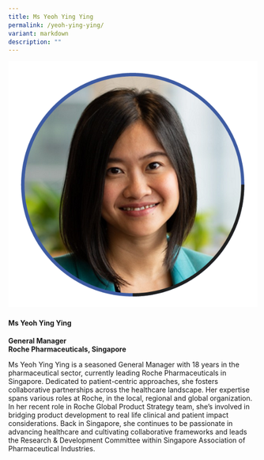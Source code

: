 ```yaml
---
title: Ms Yeoh Ying Ying
permalink: /yeoh-ying-ying/
variant: markdown
description: ""
---
```

<div class="row">
<div class="col is-3">
<img src="/images/Speakers_YeohYingYing.png">
</div>
<div class="col is-9 speaker-details">
	<h4><b>Ms Yeoh Ying Ying</b></h4>
<b>General Manager<br>
Roche Pharmaceuticals, Singapore</b>
	
<p>Ms Yeoh Ying Ying is a seasoned General Manager with 18 years in the pharmaceutical sector, currently leading Roche Pharmaceuticals in Singapore. Dedicated to patient-centric approaches, she fosters collaborative partnerships across the healthcare landscape. Her expertise spans various roles at Roche, in the local, regional and global organization. In her recent role in Roche Global Product Strategy team, she’s involved in bridging product development to real life clinical and patient impact considerations. Back in Singapore, she continues to be passionate in advancing healthcare and cultivating collaborative frameworks and leads the Research &amp; Development Committee within Singapore Association of Pharmaceutical Industries.
</p>
</div>
</div>